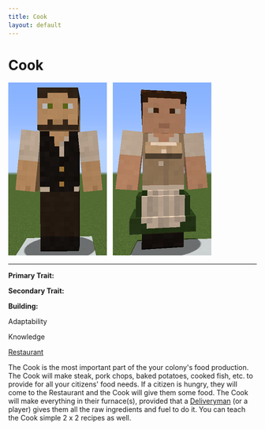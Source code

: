 ```yaml
---
title: Cook
layout: default
---
```

# Cook

<div class="infobox box text-center">
<img src="../../assets/images/workers/cook_m.png" alt="Cook Male" />&nbsp;&nbsp;&nbsp;<img src="../../assets/images/workers/cook_f.png" alt="Cook Female" />
<hr />
  <div class="row section-text text-left">
    <div class="col">
      <p><strong>Primary Trait:</strong></p>
      <p><strong>Secondary Trait:</strong></p>
      <p><strong>Building:</strong></p>
    </div>
    <div class="col">
      <p class="traitp">Adaptability</p>
      <p class="traits">Knowledge</p>
      <p><a href="../buildings/restaurant">Restaurant</a></p>
    </div>
  </div>
</div>

The Cook is the most important part of the your colony's food production. The Cook will make steak, pork chops, baked potatoes, cooked fish, etc. to provide for all your citizens' food needs. If a citizen is hungry, they will come to the Restaurant and the Cook will give them some food. The Cook will make everything in their furnace(s), provided that a [Deliveryman](../workers/deliveryman) (or a player) gives them all the raw ingredients and fuel to do it. You can teach the Cook simple 2 x 2 recipes as well. 
